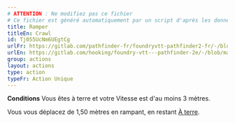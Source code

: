 ```yaml
---
# ATTENTION : Ne modifiez pas ce fichier
# Ce fichier est généré automatiquement par un script d'après les données du module Foundry VTT officiel et de sa traduction
title: Ramper
titleEn: Crawl
id: Tj055UcNm6UEgtCg
urlFr: https://gitlab.com/pathfinder-fr/foundryvtt-pathfinder2-fr/-/blob/master/data/actions/Tj055UcNm6UEgtCg.htm
urlEn: https://gitlab.com/hooking/foundry-vtt---pathfinder-2e/-/blob/master/packs/data/actions.db/crawl.json
group: actions
layout: actions
type: action
typeFr: Action Unique
---
```

<span>**Conditions** Vous êtes à terre et votre Vitesse est d'au moins 3 mètres.

Vous vous déplacez de 1,50 mètres en rampant, en restant [À terre](../etats/à-terre.md).
